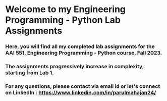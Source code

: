 # Welcome to my Engineering Programming - Python Lab Assignments
### Here, you will find all my completed lab assignments for the AAI 551, Engineering Programming - Python course, Fall 2023. 
### The assignments progressively increase in complexity, starting from Lab 1.

### For any questions, please contact via email id or let's connect on LinkedIn : https://www.linkedin.com/in/parulmahajan24/
